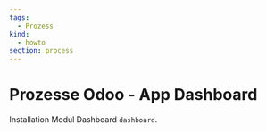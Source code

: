 ```yaml
---
tags:
  - Prozess
kind:
  - howto
section: process
---
```

# Prozesse Odoo - App Dashboard
Installation Modul Dashboard `dashboard`.
